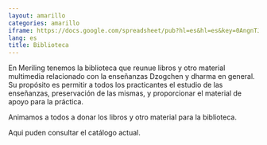 ```yaml
---
layout: amarillo
categories: amarillo
iframe: https://docs.google.com/spreadsheet/pub?hl=es&hl=es&key=0AngnTJpvFksydGFaSkR5ODNXdEFZN1gwT2ZQMjBfMHc&single=true&gid=0&output=html&widget=true
lang: es
title: Biblioteca
---
```

En Meriling tenemos la biblioteca que reunue libros y otro material multimedia relacionado con la enseñanzas Dzogchen y dharma en general.
Su propósito es permitir a todos los practicantes el estudio de las enseñanzas, preservación de las mismas, y proporcionar el material de apoyo para la práctica.

Animamos a todos a donar los libros y otro material para la biblioteca.

Aqui puden consultar el catálogo actual.




